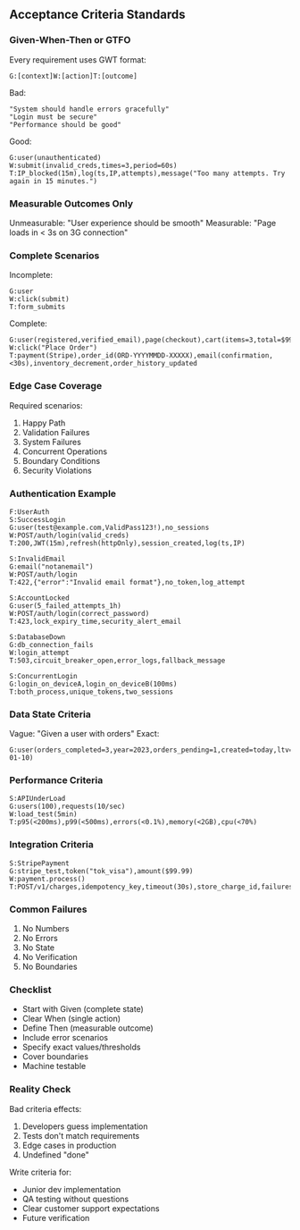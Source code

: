 ## Acceptance Criteria Standards

### Given-When-Then or GTFO
Every requirement uses GWT format:
```
G:[context]W:[action]T:[outcome]
```

Bad:
```
"System should handle errors gracefully"
"Login must be secure"
"Performance should be good"
```

Good:
```
G:user(unauthenticated)
W:submit(invalid_creds,times=3,period=60s)
T:IP_blocked(15m),log(ts,IP,attempts),message("Too many attempts. Try again in 15 minutes.")
```

### Measurable Outcomes Only
Unmeasurable: "User experience should be smooth"
Measurable: "Page loads in < 3s on 3G connection"

### Complete Scenarios
Incomplete:
```
G:user
W:click(submit)
T:form_submits
```

Complete:
```
G:user(registered,verified_email),page(checkout),cart(items=3,total=$99.97),address(valid_US)
W:click("Place Order")
T:payment(Stripe),order_id(ORD-YYYYMMDD-XXXXX),email(confirmation,<30s),inventory_decrement,order_history_updated
```

### Edge Case Coverage
Required scenarios:
1. Happy Path
2. Validation Failures
3. System Failures
4. Concurrent Operations
5. Boundary Conditions
6. Security Violations

### Authentication Example
```
F:UserAuth
S:SuccessLogin
G:user(test@example.com,ValidPass123!),no_sessions
W:POST/auth/login(valid_creds)
T:200,JWT(15m),refresh(httpOnly),session_created,log(ts,IP)

S:InvalidEmail
G:email("notanemail")
W:POST/auth/login
T:422,{"error":"Invalid email format"},no_token,log_attempt

S:AccountLocked
G:user(5_failed_attempts_1h)
W:POST/auth/login(correct_password)
T:423,lock_expiry_time,security_alert_email

S:DatabaseDown
G:db_connection_fails
W:login_attempt
T:503,circuit_breaker_open,error_logs,fallback_message

S:ConcurrentLogin
G:login_on_deviceA,login_on_deviceB(100ms)
T:both_process,unique_tokens,two_sessions
```

### Data State Criteria
Vague: "Given a user with orders"
Exact: 
```
G:user(orders_completed=3,year=2023,orders_pending=1,created=today,ltv=$1247.50,last_order=2024-01-10)
```

### Performance Criteria
```
S:APIUnderLoad
G:users(100),requests(10/sec)
W:load_test(5min)
T:p95(<200ms),p99(<500ms),errors(<0.1%),memory(<2GB),cpu(<70%)
```

### Integration Criteria
```
S:StripePayment
G:stripe_test,token("tok_visa"),amount($99.99)
W:payment.process()
T:POST/v1/charges,idempotency_key,timeout(30s),store_charge_id,failures(retry=3,backoff=exp)
```

### Common Failures
1. No Numbers
2. No Errors
3. No State
4. No Verification
5. No Boundaries

### Checklist
- Start with Given (complete state)
- Clear When (single action)
- Define Then (measurable outcome)
- Include error scenarios
- Specify exact values/thresholds
- Cover boundaries
- Machine testable

### Reality Check
Bad criteria effects:
1. Developers guess implementation
2. Tests don't match requirements
3. Edge cases in production
4. Undefined "done"

Write criteria for:
- Junior dev implementation
- QA testing without questions
- Clear customer support expectations
- Future verification